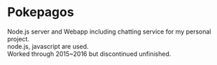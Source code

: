 # Pokepagos
Node.js server and Webapp including chatting service for my personal project.<br />
node.js, javascript are used.<br />
Worked through 2015~2016 but discontinued unfinished.<br />
